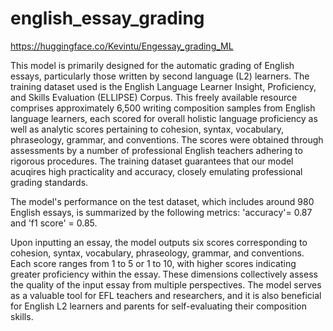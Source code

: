 # english_essay_grading

https://huggingface.co/Kevintu/Engessay_grading_ML

This model is primarily designed for the automatic grading of English essays, particularly those written by second language (L2) learners. The training dataset used is the English Language Learner Insight, Proficiency, and Skills Evaluation (ELLIPSE) Corpus. This freely available resource comprises approximately 6,500 writing composition samples from English language learners, each scored for overall holistic language proficiency as well as analytic scores pertaining to cohesion, syntax, vocabulary, phraseology, grammar, and conventions. The scores were obtained through assessments by a number of professional English teachers adhering to rigorous procedures. The training dataset guarantees that our model acuqires high practicality and accuracy, closely emulating professional grading standards.

The model's performance on the test dataset, which includes around 980 English essays, is summarized by the following metrics: 'accuracy'= 0.87 and 'f1 score' = 0.85.

Upon inputting an essay, the model outputs six scores corresponding to cohesion, syntax, vocabulary, phraseology, grammar, and conventions. Each score ranges from 1 to 5 or 1 to 10, with higher scores indicating greater proficiency within the essay. These dimensions collectively assess the quality of the input essay from multiple perspectives. The model serves as a valuable tool for EFL teachers and researchers, and it is also beneficial for English L2 learners and parents for self-evaluating their composition skills.
